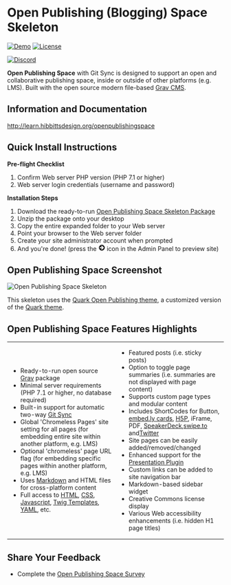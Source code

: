# Open Publishing (Blogging) Space Skeleton

[![Demo](https://img.shields.io/badge/Demo-OpenPublishingSpace-blue.svg?style=flat-square)](http://demo.hibbittsdesign.org/grav-open-publishing/)
[![License](https://img.shields.io/badge/License-MIT-blue.svg?style=flat-square)](https://github.com/hibbitts-design/grav-skeleton-open-publishing-space/blob/master/LICENSE)

[![Discord](https://img.shields.io/discord/501836936584101899.svg?logo=discord&colorB=728ADA&label=Discord%20Chat)](https://chat.getgrav.org)

**Open Publishing Space** with Git Sync is designed to support an open and collaborative publishing space, inside or outside of other platforms (e.g. LMS). Built with the open source modern file-based [Grav CMS](http://getgrav.org).

Information and Documentation
---
http://learn.hibbittsdesign.org/openpublishingspace

Quick Install Instructions
---
**Pre-flight Checklist**  

1. Confirm Web server PHP version (PHP 7.1 or higher)
2. Web server login credentials (username and password)

**Installation Steps**  

1. Download the ready-to-run [Open Publishing Space Skeleton Package](http://hibbittsdesign.org/blog/downloads/grav-skeleton-open-publishing-space-site.zip)
2. Unzip the package onto your desktop  
3. Copy the entire expanded folder to your Web server  
4. Point your browser to the Web server folder  
5. Create your site administrator account when prompted  
6. And you're done! (press the ![Right Arrow Circle Icon](https://github.com/paulhibbitts/github-repo-images/blob/master/fa-arrow-circle-right.png?raw=true) icon in the Admin Panel to preview site)

Open Publishing Space Screenshot
---
![ Open Publishing Space Skeleton](screenshot.jpg)

This skeleton uses the [Quark Open Publishing theme](https://github.com/hibbitts-design/grav-theme-quark-open-publishing), a customized version of the [Quark theme](https://github.com/getgrav/grav-theme-quark).

Open Publishing Space Features Highlights
---
<table cellpadding="2" cellspacing="2" width="100%">
	<tbody>
		<tr>
			<td width="50%">
				<ul>
					<li>Ready-to-run open source <a href="http://getgrav.org">Grav</a> package</li>
					<li>Minimal server requirements (PHP 7.1 or higher, no database required)</li>
					<li>Built-in support for automatic two-way <a href="https://github.com/trilbymedia/grav-plugin-git-sync">Git Sync</a></li>
					<li>Global 'Chromeless Pages' site setting for all pages (for embedding entire site within another platform, e.g. LMS)
					<li>Optional 'chromeless' page URL flag (for embedding specific pages within another platform, e.g. LMS)
	        <li>Uses <a href="https://daringfireball.net/projects/markdown/">Markdown</a> and HTML files for cross-platform content</li>				
					<li>Full access to <a href="https://www.w3schools.com/html/default.asp">HTML</a>, <a href="https://www.w3schools.com/css/default.asp">CSS</a>, <a href="https://www.w3schools.com/js/default.asp">Javascript</a>, <a href="https://twig.symfony.com/doc/2.x/">Twig Templates</a>, <a href="http://www.yaml.org/">YAML</a>, etc.</li>
				</ul>
			</td>
			<td width="50%">
				<ul>
					<li>Featured posts (i.e. sticky posts)</li>
					<li>Option to toggle page summaries (i.e. summaries are not displayed with page content)</li>
					<li>Supports custom page types and modular content</li>
					<li>Includes ShortCodes for Button, <a href="http://embed.ly/">embed.ly cards</a>, <a href="https://h5p.org/">H5P</a>, iFrame, PDF, <a href="https://speakerdeck.com/">SpeakerDeck</a>,<a href="https://www.swipe.to/">swipe.to</a> and<a href="https://twitter.com/">Twitter</a></li>
					<li>Site pages can be easily added/removed/changed</li>
					<li>Enhanced support for the <a href="https://github.com/OleVik/grav-plugin-presentation">Presentation Plugin</a></li>
          <li>Custom links can be added to site navigation bar</li>
					<li>Markdown-based sidebar widget</li>
          <li>Creative Commons license display</li>
          <li>Various Web accessibility enhancements (i.e. hidden H1 page titles)</li>
				</ul>
			</td>
		</tr>
	</tbody>
</table>

Share Your Feedback
---
* Complete the [Open Publishing Space Survey](https://goo.gl/forms/WtGdm1UFJ7BJj1N53)
